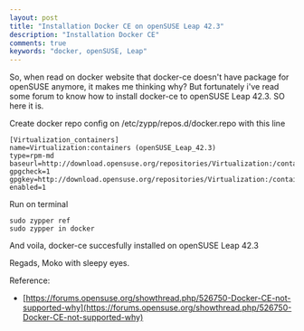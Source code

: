 ```yaml
---
layout: post
title: "Installation Docker CE on openSUSE Leap 42.3"
description: "Installation Docker CE"
comments: true
keywords: "docker, openSUSE, Leap"
---
```


So, when read on docker website that docker-ce doesn't have package for openSUSE anymore, it makes me thinking why? But fortunately i've read some forum to know how to install docker-ce to openSUSE Leap 42.3. SO here it is.

Create docker repo config on /etc/zypp/repos.d/docker.repo with this line
```
[Virtualization_containers]
name=Virtualization:containers (openSUSE_Leap_42.3)
type=rpm-md
baseurl=http://download.opensuse.org/repositories/Virtualization:/containers/openSUSE_Leap_42.3/
gpgcheck=1
gpgkey=http://download.opensuse.org/repositories/Virtualization:/containers/openSUSE_Leap_42.3/repodata/repomd.xml.key
enabled=1
```

Run on terminal
```
sudo zypper ref
sudo zypper in docker
```

And voila, docker-ce succesfully installed on openSUSE Leap 42.3

Regads,
Moko with sleepy eyes.

Reference:
- [https://forums.opensuse.org/showthread.php/526750-Docker-CE-not-supported-why](https://forums.opensuse.org/showthread.php/526750-Docker-CE-not-supported-why)